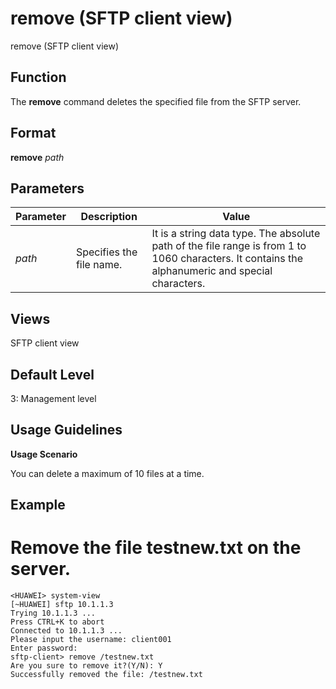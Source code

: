 remove (SFTP client view)
=========================

remove (SFTP client view)

Function
--------



The **remove** command deletes the specified file from the SFTP server.




Format
------

**remove** *path*


Parameters
----------

| Parameter | Description | Value |
| --- | --- | --- |
| *path* | Specifies the file name. | It is a string data type. The absolute path of the file range is from 1 to 1060 characters. It contains the alphanumeric and special characters. |



Views
-----

SFTP client view


Default Level
-------------

3: Management level


Usage Guidelines
----------------

**Usage Scenario**

You can delete a maximum of 10 files at a time.


Example
-------

# Remove the file testnew.txt on the server.
```
<HUAWEI> system-view
[~HUAWEI] sftp 10.1.1.3
Trying 10.1.1.3 ...
Press CTRL+K to abort
Connected to 10.1.1.3 ...
Please input the username: client001
Enter password:   
sftp-client> remove /testnew.txt
Are you sure to remove it?(Y/N): Y
Successfully removed the file: /testnew.txt

```